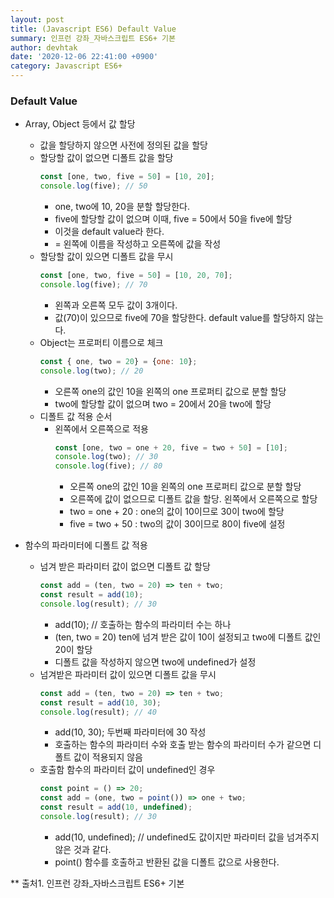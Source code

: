 ```yaml
---
layout: post
title: (Javascript ES6) Default Value
summary: 인프런 강좌_자바스크립트 ES6+ 기본
author: devhtak
date: '2020-12-06 22:41:00 +0900'
category: Javascript ES6+
---
```


### Default Value

- Array, Object 등에서 값 할당
  - 값을 할당하지 않으면 사전에 정의된 값을 할당
  - 할당할 값이 없으면 디폴트 값을 할당
    ```javascript
    const [one, two, five = 50] = [10, 20];
    console.log(five); // 50
    ```
    - one, two에 10, 20을 분할 할당한다.
    - five에 할당할 값이 없으며 이때, five = 50에서 50을 five에 할당
    - 이것을 default value라 한다.
    - = 왼쪽에 이름을 작성하고 오른쪽에 값을 작성
  - 할당할 값이 있으면 디폴트 값을 무시
    ```javascript
    const [one, two, five = 50] = [10, 20, 70];
    console.log(five); // 70
    ```
    - 왼쪽과 오른쪽 모두 값이 3개이다.
    - 값(70)이 있으므로 five에 70을 할당한다. default value를 할당하지 않는다.    
  - Object는 프로퍼티 이름으로 체크
    ```javascript
    const { one, two = 20} = {one: 10};
    console.log(two); // 20
    ```
    - 오른쪽 one의 값인 10을 왼쪽의 one 프로퍼티 값으로 분할 할당
    - two에 할당할 값이 없으며 two = 20에서 20을 two에 할당
  - 디폴트 값 적용 순서
    - 왼쪽에서 오른쪽으로 적용
      ```javascript
      const [one, two = one + 20, five = two + 50] = [10];
      console.log(two); // 30
      console.log(five); // 80
      ```
      - 오른쪽 one의 값인 10을 왼쪽의 one 프로퍼티 값으로 분할 할당
      - 오른쪽에 값이 없으므로 디폴트 값을 할당. 왼쪽에서 오른쪽으로 할당
      - two = one + 20 : one의 값이 10이므로 30이 two에 할당
      - five = two + 50 : two의 값이 30이므로 80이 five에 설정

- 함수의 파라미터에 디폴트 값 적용
  - 넘겨 받은 파라미터 값이 없으면 디폴트 값 할당
    ```javascript
    const add = (ten, two = 20) => ten + two;
    const result = add(10);
    console.log(result); // 30
    ```
    - add(10); // 호출하는 함수의 파라미터 수는 하나
    - (ten, two = 20) ten에 넘겨 받은 값이 10이 설정되고 two에 디폴트 값인 20이 할당
    - 디폴트 값을 작성하지 않으면 two에 undefined가 설정
  - 넘겨받은 파라미터 값이 있으면 디폴트 값을 무시
    ```javascript
    const add = (ten, two = 20) => ten + two;
    const result = add(10, 30);
    console.log(result); // 40
    ```
    - add(10, 30);  두번째 파라미터에 30 작성
    - 호출하는 함수의 파라미터 수와 호출 받는 함수의 파라미터 수가 같으면 디폴트 값이 적용되지 않음
  - 호출함 함수의 파라미터 값이 undefined인 경우
    ```javascript
    const point = () => 20;
    const add = (one, two = point()) => one + two;
    const result = add(10, undefined);
    console.log(result); // 30
    ```
    - add(10, undefined);  // undefined도 값이지만 파라미터 값을 넘겨주지 않은 것과 같다.
    - point() 함수를 호출하고 반환된 값을 디폴트 값으로 사용한다.

** 출처1. 인프런 강좌_자바스크립트 ES6+ 기본
